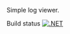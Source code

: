 Simple log viewer. 

Build status
[![.NET](https://github.com/kzynda/SimpleLogViewer/actions/workflows/dotnet.yml/badge.svg)](https://github.com/kzynda/SimpleLogViewer/actions/workflows/dotnet.yml)
